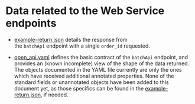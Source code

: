 # Data related to the Web Service endpoints

* [example-return.json](example-return.json) details the response from  
  the `batchApi` endpoint with a single `order_id` requested.

* [open_api.yaml](open_api.yaml) defines the basic contract of the 
  `batchApi` endpoint, and provides an (known incomplete) view of 
  the shape of the data returned. The objects documented in the YAML 
  file currently are only the ones which have received additional 
  annotated properties. None of the standard fields or unannotated 
  objects have been added to this document yet, as those specifics 
  can be found in the [example-return.json](example-return.json), 
  if needed. 